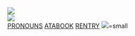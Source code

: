 </br> ![](https://files.catbox.moe/syyhzf.png)
</br> ![](https://komarev.com/ghpvc/?username=kayyoko&color=7a7a7a&style=flat-square&label=visitors)
</br> [PRONOUNS](https://en.pronouns.page/@kayyoko)  [ATABOOK](https://kayyoko.atabook.org)  [RENTRY](https://rentry.co/dreamily) ![](https://files.catbox.moe/bwxvnc.png)=small
